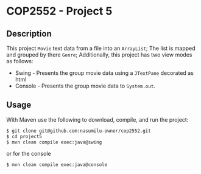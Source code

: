 # COP2552 - Project 5

## Description
This project `Movie` text data from a file into an `ArrayList`; The list is mapped and grouped by there `Genre`; Additionally, this
project has two view modes as follows:

- Swing - Presents the group movie data using a `JTextPane` decorated as html
- Console - Presents the group movie data to `System.out`.

## Usage 
 With Maven use the following to download, compile, and run the project:

```bash
$ git clone git@github.com:nasumilu-owner/cop2552.git
$ cd project5
$ mvn clean compile exec:java@swing
```
or for the console

```bash
$ mvn clean compile exec:java@console
```
